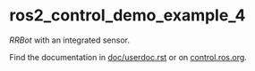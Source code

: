 # ros2_control_demo_example_4

   *RRBot* with an integrated sensor.

Find the documentation in [doc/userdoc.rst](doc/userdoc.rst) or on [control.ros.org](https://control.ros.org/master/doc/ros2_control_demos/example_4/doc/userdoc.html).
